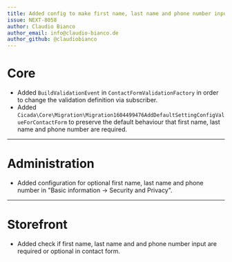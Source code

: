 ```yaml
---
title: Added config to make first name, last name and phone number input optional for contact form
issue: NEXT-8058
author: Claudio Bianco
author_email: info@claudio-bianco.de 
author_github: @claudiobianco
---
```

# Core
* Added `BuildValidationEvent` in `ContactFormValidationFactory` in order to change the validation definition via subscriber.
* Added `Cicada\Core\Migration\Migration1604499476AddDefaultSettingConfigValueForContactForm` to preserve the default behaviour that first name, last name and phone number are required. 
___
# Administration
* Added configuration for optional first name, last name and phone number in "Basic information -> Security and Privacy".
___
# Storefront
* Added check if first name, last name and and phone number input are required or optional in contact form.
